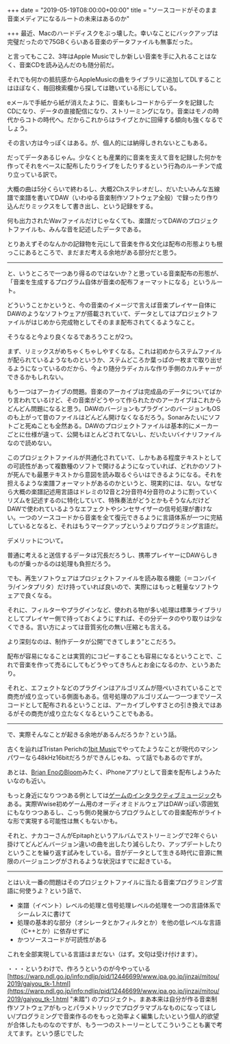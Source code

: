 +++
date = "2019-05-19T08:00:00+00:00"
title = "ソースコードがそのまま音楽メディアになるルートの未来はあるのか"

+++
最近、Macのハードディスクをぶっ壊した。幸いなことにバックアップは完璧だったので75GBくらいある音楽のデータファイルも無事だった。

と言ってもここ2、3年はApple Musicでしか新しい音楽を手に入れることはなく、音楽CDを読み込んだのも随分前だ。

それでも何かの抵抗感からAppleMusicの曲をライブラリに追加してDLすることはほぼなく、毎回検索欄から探しては聴いている形にしている。

eメールで手紙から紙が消えたように、音楽もレコードからデータを記録したCDになり、データの直接配信になり、ストリーミングになり。音楽はモノの時代からコトの時代へ。だからこれからはライブとかに回帰する傾向も強くなるでしょう。

その言い方は今っぽくはある。が、個人的には納得しきれないとこもある。

だってデータあるじゃん。少なくとも産業的に音楽を支えて音を記録した何かを作ってそれをベースに配布したりライブをしたりするという行為のルーチンで成り立っている訳で。

大概の曲は5分くらいで終わるし、大概2Chステレオだし、だいたいみんな五線譜で楽譜を書いてDAW（いわゆる音楽制作ソフトウェア全般）で録ったり作り込んだりミックスをして書き出し、という記録をする。

何も出力されたWavファイルだけじゃなくても、楽譜だってDAWのプロジェクトファイルも、みんな音を記述したデータである。

とりあえずそのなんかの記録物を元にして音楽を作る文化は配布の形態よりも根っこにあるところで、まだまだ考える余地がある部分だと思う。

***

と、いうところで一つあり得るのではないか？と思っている音楽配布の形態が、「音楽を生成するプログラム自体が音楽の配布フォーマットになる」というルート。

どういうことかというと、今の音楽のイメージで言えば音楽プレイヤー自体にDAWのようなソフトウェアが搭載されていて、データとしてはプロジェクトファイルがはじめから完成物としてそのまま配布されてくるようなこと。

そうなると今より良くなるであろうことが2つ。

まず、リミックスがめちゃくちゃしやすくなる。これは初めからステムファイルが配られているようなものというか、ステムどころか葉っぱの一枚まで取り出せるようになっているのだから、今より随分ラディカルな作り手側のカルチャーができるかもしれない。

もう一つはアーカイブの問題。音楽のアーカイブは完成品のデータについてばかり言われているけど、その音楽がどうやって作られたかのアーカイブはこれからどんどん問題になると思う。DAWのバージョンもプラグインのバージョンもOSのも上がって昔のファイルはどんどん開けなくなるだろう。Sonarみたいにソフトごと死ぬことも全然ある。DAWのプロジェクトファイルは基本的にメーカーごとに仕様が違って、公開もほとんどされてないし、だいたいバイナリファイルなので読めない。

このプロジェクトファイルが共通化されていて、しかもある程度テキストとしての可読性があって複数種のソフトで開けるようになっていれば、どれかのソフトが死んでも最悪テキストから意図を読み取るぐらいはできるようになる。それを担えるような楽譜フォーマットがあるのかというと、現実的には、ない。なぜなら大概の楽譜記述用言語はドレミの12音と2分音符4分音符のように割っていくリズムを記述するのに特化していて、特殊奏法がどうとかもそうなんだけどDAWで使われているようなエフェクトやシンセサイザーの信号処理が書けない。一つのソースコードから音楽を全て復元できるように言語体系が一つに完結しているとなると、それはもうマークアップというよりプログラミング言語だ。

デメリットについて。

普通に考えると送信するデータは冗長だろうし、携帯プレイヤーにDAWらしきものが乗っかるのは処理も負担だろう。

でも、再生ソフトウェアはプロジェクトファイルを読み取る機能（＝コンパイラ/インタプリタ）だけ持っていれば良いので、実際にはもっと軽量なソフトウェアで良くなる。

それに、フィルターやプラグインなど、使われる物が多い処理は標準ライブラリとしてプレイヤー側で持っておくようにすれば、その分データのやり取りは少なくできる。言い方によっては音質劣化の無い圧縮とも言える。

より深刻なのは、制作データが公開”できてしまう”とこだろう。

配布が容易になることは実質的にコピーすることも容易になるということで、これで音楽を作って売るにしてもどうやってきちんとお金になるのか、というあたり。

それと、エフェクトなどのプラグインはアルゴリズムが隠ぺいされていることで商売が成り立っている側面もある。信号処理のアルゴリズム一つ一つまでソースコードとして配布されるということは、アーカイブしやすさとの引き換えではあるがその商売が成り立たなくなるということでもある。

***

で、実際そんなことが起きる余地があるんだろうか？という話。

古くを辿ればTristan Perichの[1bit Music](http://www.1bitmusic.com/ "1bit music")でやってたようなことが現代のマシンパワーなら48kHz16bitだろうができんじゃね、って話でもあるのですが。

あとは、[Brian EnoのBloom](https://www.generativemusic.com/ "GenerativeMusic")みたく、iPhoneアプリとして音楽を配布しようみたいなのも近い。

もっと身近になりつつある例としては[ゲームのインタラクティブミュージック](https://note.mu/geekdrums/n/naeac6465b1a5 "ゼルダの伝説ブレスオブザワイルドのサントラを買う人が知らないゼルダBGMの裏側")もある。実際Wwise初めゲーム用のオーディオミドルウェアはDAWっぽい雰囲気にもなりつつあるし、こっち側の発展からプログラムとしての音楽配布がライトな形で実現する可能性は無くもないかも。

それと、ナカコーさんがEpitaphというアルバムでストリーミングで2年ぐらい掛けてどんどんバージョン違いの曲を出したり減らしたり、アップデートしたりということを繰り返す試みをしている。音がデータとして生きる時代に音源に無限のバージョニングがされるような状況はすでに起きている。

***

とはいえ一番の問題はそのプロジェクトファイルに当たる音楽プログラミング言語に何使うよ？という話で、

* 楽譜（イベント）レベルの処理と信号処理レベルの処理を一つの言語体系でシームレスに書けて
* 処理の基本的な部分（オシレータとかフィルタとか）を他の低レベルな言語（C++とか）に依存せずに
* かつソースコードが可読性がある

これを全部実現している言語はまだない（はず。文句は受け付けます）。

・・・というわけで、作ろうというのが今やっている[https://warp.ndl.go.jp/info:ndljp/pid/12446699/www.ipa.go.jp/jinzai/mitou/2019/gaiyou_tk-1.html](https://warp.ndl.go.jp/info:ndljp/pid/12446699/www.ipa.go.jp/jinzai/mitou/2019/gaiyou_tk-1.html "未踏") のプロジェクト。まあ本来は自分が作る音楽制作ソフトウェアがもっとパラメトリックでプログラマブルなものになってほしい/プログラミングで音楽作るのをもっと効率よく編集したいという個人的欲望が合体したものなのですが、もう一つのストーリーとしてこういうことも裏で考えてます。という感じでした